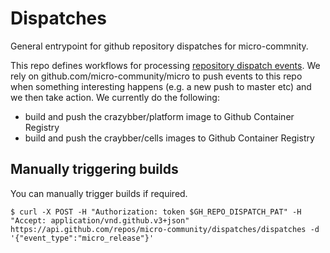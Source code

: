 # Dispatches
General entrypoint for github repository dispatches for micro-commnity.

This repo defines workflows for processing [repository dispatch events](https://docs.github.com/en/free-pro-team@latest/rest/reference/repos#create-a-repository-dispatch-event). We rely on github.com/micro-community/micro to push events to this repo when something interesting happens (e.g. a new push to master etc) and we then take action. We currently do the following:
- build and push the crazybber/platform image to Github Container Registry
- build and push the craybber/cells images to Github Container Registry

## Manually triggering builds
You can manually trigger builds if required. 
```
$ curl -X POST -H "Authorization: token $GH_REPO_DISPATCH_PAT" -H "Accept: application/vnd.github.v3+json"   https://api.github.com/repos/micro-community/dispatches/dispatches -d '{"event_type":"micro_release"}' 
```
